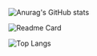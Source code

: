 ![Anurag's GitHub stats](https://github-readme-stats.vercel.app/api?username=ycxGHub&theme=merko)

![Readme Card](https://github-readme-stats.vercel.app/api/pin/?username=ycxGHub&repo=librarycad )

![Top Langs](https://github-readme-stats.vercel.app/api/top-langs/?username=ycxGHub&theme=merko&layout=compact)
